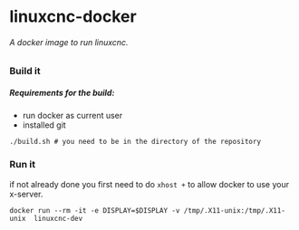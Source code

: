 # linuxcnc-docker

###### A docker image to run linuxcnc.

### Build it

##### Requirements for the build:
* run docker as current user
* installed git

```
./build.sh # you need to be in the directory of the repository
```

### Run it
if not already done you first need to do `xhost +` to allow docker to use your x-server.

```
docker run --rm -it -e DISPLAY=$DISPLAY -v /tmp/.X11-unix:/tmp/.X11-unix  linuxcnc-dev

```
